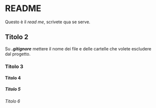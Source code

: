 # README

Questo è il _read me_, scrivete qua se serve.

## Titolo 2

Su ___.gitignore___ mettere il nome dei file e delle cartelle che volete escludere
dal progetto.

### Titolo 3

#### Titolo 4

##### Titolo 5

###### Titolo 6
